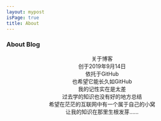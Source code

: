 ```yaml
---
layout: mypost
isPage: true
title: About
---
```




### About Blog

  <center>关于博客</center>
  <center>创于2019年9月14日</center>
  <center>依托于GitHub</center>
  <center>也希望它能长久如GitHub</center>
  <center>我的记性实在是太差</center>
  <center>过去学的知识也没有好的地方总结</center>
  <center>希望在茫茫的互联网中有一个属于自己的小窝</center>
  <center>让我的知识在那里生根发芽......</center>
